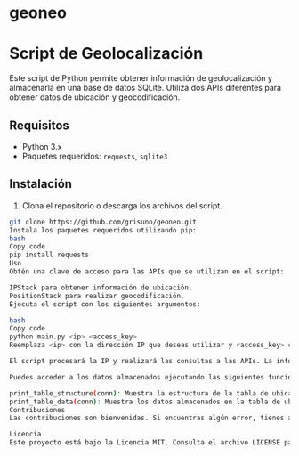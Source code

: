# geoneo

# Script de Geolocalización

Este script de Python permite obtener información de geolocalización y almacenarla en una base de datos SQLite. Utiliza dos APIs diferentes para obtener datos de ubicación y geocodificación.

## Requisitos

- Python 3.x
- Paquetes requeridos: `requests`, `sqlite3`

## Instalación

1. Clona el repositorio o descarga los archivos del script.

```bash
git clone https://github.com/grisuno/geoneo.git
Instala los paquetes requeridos utilizando pip:
bash
Copy code
pip install requests
Uso
Obtén una clave de acceso para las APIs que se utilizan en el script:

IPStack para obtener información de ubicación.
PositionStack para realizar geocodificación.
Ejecuta el script con los siguientes argumentos:

bash
Copy code
python main.py <ip> <access_key>
Reemplaza <ip> con la dirección IP que deseas utilizar y <access_key> con tu clave de acceso correspondiente.

El script procesará la IP y realizará las consultas a las APIs. La información de ubicación se almacenará en una base de datos SQLite.

Puedes acceder a los datos almacenados ejecutando las siguientes funciones en el script:

print_table_structure(conn): Muestra la estructura de la tabla de ubicaciones en la base de datos.
print_table_data(conn): Muestra los datos almacenados en la tabla de ubicaciones.
Contribuciones
Las contribuciones son bienvenidas. Si encuentras algún error, tienes alguna idea de mejora o quieres agregar nuevas funcionalidades, siéntete libre de abrir un problema o enviar una solicitud de extracción.

Licencia
Este proyecto está bajo la Licencia MIT. Consulta el archivo LICENSE para obtener más información.
